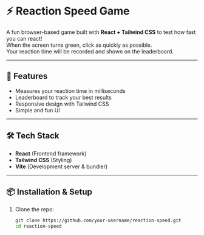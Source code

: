 # ⚡ Reaction Speed Game

A fun browser-based game built with **React + Tailwind CSS** to test how fast you can react!  
When the screen turns green, click as quickly as possible.  
Your reaction time will be recorded and shown on the leaderboard.

---

## 🚀 Features
- Measures your reaction time in milliseconds  
- Leaderboard to track your best results  
- Responsive design with Tailwind CSS  
- Simple and fun UI  

---

## 🛠️ Tech Stack
- **React** (Frontend framework)  
- **Tailwind CSS** (Styling)  
- **Vite** (Development server & bundler)  

---

## 📦 Installation & Setup

1. Clone the repo:
   ```bash
   git clone https://github.com/your-username/reaction-speed.git
   cd reaction-speed
